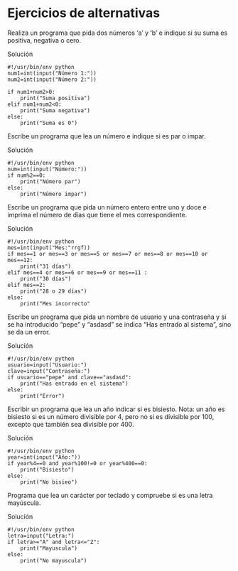# Ejercicios de alternativas


Realiza un programa que pida dos números ‘a’ y ‘b’ e indique si su suma es positiva, negativa o cero.

Solución

	#!/usr/bin/env python
    num1=int(input("Número 1:"))
    num2=int(input("Número 2:"))		

    if num1+num2>0:
        print("Suma positiva")
    elif num1+num2<0:
        print("Suma negativa")
    else:
        print("Suma es 0")		

Escribe un programa que lea un número e indique si es par o impar.

Solución

	#!/usr/bin/env python
    num=int(input("Número:"))		
    if num%2==0:
        print("Número par")
    else:
        print("Número impar")

Escribe un programa que pida un número entero entre uno y doce e imprima el número de días que tiene el mes correspondiente.

Solución

	#!/usr/bin/env python
	mes=int(input("Mes:"rrgf))		
	if mes==1 or mes==3 or mes==5 or mes==7 or mes==8 or mes==10 or mes==12:
	    print("31 días")
	elif mes==4 or mes==6 or mes==9 or mes==11 :
	    print("30 días")
	elif mes==2:
	    print("28 o 29 días")
	else:
	    print("Mes incorrecto"

Escribe un programa que pida un nombre de usuario y una contraseña y si se ha introducido “pepe” y “asdasd” se indica “Has entrado al sistema”, sino se da un error.

Solución

	#!/usr/bin/env python
	usuario=input("Usuario:")
	clave=input("Contraseña:")		
	if usuario=="pepe" and clave=="asdasd":
		print("Has entrado en el sistema")
	else:
	  	print("Error")

Escribir un programa que lea un año indicar si es bisiesto. Nota: un año es bisiesto si es un número divisible por 4, pero no si es divisible por 100, excepto que también sea divisible por 400.

Solución

	#!/usr/bin/env python
	year=int(input("Año:"))		
	if year%4==0 and year%100!=0 or year%400==0:
	    print("Bisiesto")
	else:
	    print("No bisieo")

Programa que lea un carácter por teclado y compruebe si es una letra mayúscula.

Solución

	#!/usr/bin/env python
	letra=input("Letra:")		
	if letra>="A" and letra<="Z":
		print("Mayuscula")
	else:
		print("No mayuscula")

